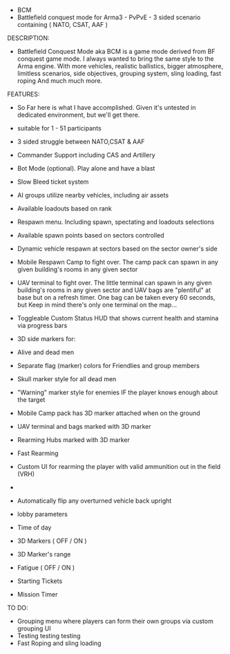 
- BCM
- Battlefield conquest mode for Arma3 - PvPvE - 3 sided scenario containing ( NATO, CSAT, AAF )


DESCRIPTION:

- Battlefield Conquest Mode aka BCM is a game mode derived from BF conquest game mode. I always wanted to bring the same style to the Arma engine. With more vehicles, realistic ballistics, bigger atmosphere, limitless scenarios, side objectives, grouping system, sling loading, fast roping And much much more.


FEATURES:

* So Far here is what I have accomplished. Given it's untested in dedicated environment, but we'll get there.

- suitable for 1 - 51 participants

- 3 sided struggle between NATO,CSAT & AAF

- Commander Support including CAS and Artillery

- Bot Mode (optional). Play alone and have a blast

- Slow Bleed ticket system

- AI groups utilize nearby vehicles, including air assets

- Available loadouts based on rank

- Respawn menu. Including spawn, spectating and loadouts selections

- Available spawn points based on sectors controlled

- Dynamic vehicle respawn at sectors based on the sector owner's side

- Mobile Respawn Camp to fight over. The camp pack can spawn in any given building's rooms in any given sector

- UAV terminal to fight over. The little terminal can spawn in any given building's rooms in any given sector and UAV bags are "plentiful" at base but on a refresh timer. One bag can be taken every 60 seconds, but Keep in mind there's only one terminal on the map...

- Toggleable Custom Status HUD that shows current health and stamina via progress bars

- 3D side markers for:
- Alive and dead men
- Separate flag (marker) colors for Friendlies and group members
- Skull marker style for all dead men
- "Warning" marker style for enemies IF the player knows enough about the target
- Mobile Camp pack has 3D marker attached when on the ground
- UAV terminal and bags marked with 3D marker
- Rearming Hubs marked with 3D marker

- Fast Rearming
- Custom UI for rearming the player with valid ammunition out in the field (VRH)
-
- Automatically flip any overturned vehicle back upright

- lobby parameters
- Time of day
- 3D Markers ( OFF / ON )
- 3D Marker's range
- Fatigue ( OFF / ON )
- Starting Tickets
- Mission Timer 



TO DO:

- Grouping menu where players can form their own groups via custom grouping UI
- Testing testing testing
- Fast Roping and sling loading


